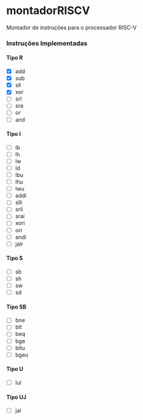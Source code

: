 # montadorRISCV
Montador de instruções para o processador RISC-V

### Instruções Implementadas

#### Tipo R
- [x] add
- [x] sub
- [x] sll
- [x] xor
- [ ] srl
- [ ] sra
- [ ] or
- [ ] and

#### Tipo I
- [ ] lb
- [ ] lh
- [ ] lw
- [ ] ld
- [ ] lbu
- [ ] lhu
- [ ] lwu
- [ ] addi
- [ ] slli
- [ ] srli
- [ ] srai
- [ ] xori
- [ ] ori
- [ ] andi
- [ ] jalr

#### Tipo S
- [ ] sb
- [ ] sh
- [ ] sw
- [ ] sd

#### Tipo SB
- [ ] bne
- [ ] blt
- [ ] beq
- [ ] bge
- [ ] bltu
- [ ] bgeu

#### Tipo U
- [ ] lui

#### Tipo UJ
- [ ] jal
